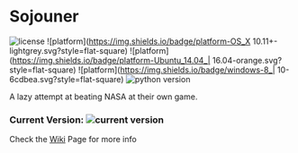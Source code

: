 # Sojouner
 ![license](https://img.shields.io/badge/license-GPL_v3-green.svg?style=flat-square)
 ![platform](https://img.shields.io/badge/platform-OS_X 10.11+-lightgrey.svg?style=flat-square)
 ![platform](https://img.shields.io/badge/platform-Ubuntu_14.04_| 16.04-orange.svg?style=flat-square)
 ![platform](https://img.shields.io/badge/windows-8_| 10-6cdbea.svg?style=flat-square)
 ![python version](https://img.shields.io/badge/python-2.7-blue.svg?style=flat-square)

A lazy attempt at beating NASA at their own game.

### Current Version: ![current version](https://img.shields.io/badge/version-1.1.7-green.svg?style=flat-square)

Check the [Wiki](https://github.com/markwatneyy/Sojourner/wiki) Page for more info
